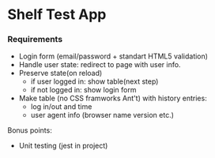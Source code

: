 # Shelf Test App 

### Requirements

- Login form (email/password + standart HTML5 validation)
- Handle user state: redirect to page with user info.
- Preserve state(on reload)
  - if user logged in: show table(next step)
  - if not logged in: show login form
- Make table (no CSS framworks Ant't) with history entries: 
    -  log in/out and time
    -  user agent info (browser name version etc.)

Bonus points:
- Unit testing (jest in project)
